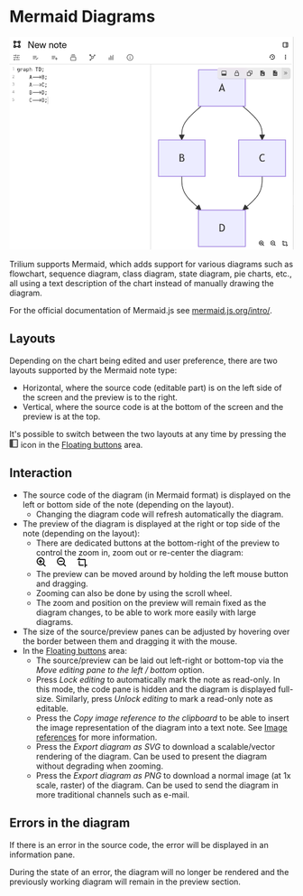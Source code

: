 # Mermaid Diagrams
![](2_Mermaid%20Diagrams_image.png)

Trilium supports Mermaid, which adds support for various diagrams such as flowchart, sequence diagram, class diagram, state diagram, pie charts, etc., all using a text description of the chart instead of manually drawing the diagram.

For the official documentation of Mermaid.js see [mermaid.js.org/intro/](https://mermaid.js.org/intro/).

## Layouts

Depending on the chart being edited and user preference, there are two layouts supported by the Mermaid note type:

*   Horizontal, where the source code (editable part) is on the left side of the screen and the preview is to the right.
*   Vertical, where the source code is at the bottom of the screen and the preview is at the top.

It's possible to switch between the two layouts at any time by pressing the ![](Mermaid%20Diagrams_image.png) icon in the [Floating buttons](../Basic%20Concepts%20and%20Features/UI%20Elements/Floating%20buttons.md) area.

## Interaction

*   The source code of the diagram (in Mermaid format) is displayed on the left or bottom side of the note (depending on the layout).
    *   Changing the diagram code will refresh automatically the diagram.
*   The preview of the diagram is displayed at the right or top side of the note (depending on the layout):
    *   There are dedicated buttons at the bottom-right of the preview to control the zoom in, zoom out or re-center the diagram: ![](1_Mermaid%20Diagrams_image.png)
    *   The preview can be moved around by holding the left mouse button and dragging.
    *   Zooming can also be done by using the scroll wheel.
    *   The zoom and position on the preview will remain fixed as the diagram changes, to be able to work more easily with large diagrams.
*   The size of the source/preview panes can be adjusted by hovering over the border between them and dragging it with the mouse.
*   In the [Floating buttons](../Basic%20Concepts%20and%20Features/UI%20Elements/Floating%20buttons.md) area:
    *   The source/preview can be laid out left-right or bottom-top via the _Move editing pane to the left / bottom_ option.
    *   Press _Lock editing_ to automatically mark the note as read-only. In this mode, the code pane is hidden and the diagram is displayed full-size. Similarly, press _Unlock editing_ to mark a read-only note as editable.
    *   Press the _Copy image reference to the clipboard_ to be able to insert the image representation of the diagram into a text note. See [Image references](Text/Images/Image%20references.md) for more information.
    *   Press the _Export diagram as SVG_ to download a scalable/vector rendering of the diagram. Can be used to present the diagram without degrading when zooming.
    *   Press the _Export diagram as PNG_ to download a normal image (at 1x scale, raster) of the diagram. Can be used to send the diagram in more traditional channels such as e-mail.

## Errors in the diagram

If there is an error in the source code, the error will be displayed in an information pane.

During the state of an error, the diagram will no longer be rendered and the previously working diagram will remain in the preview section.